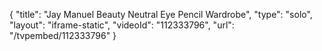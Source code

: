 {
    "title": "Jay Manuel Beauty Neutral Eye Pencil Wardrobe",
    "type": "solo",
    "layout": "iframe-static",
    "videoId": "112333796",
    "url": "\/tvpembed\/112333796"
}